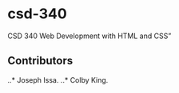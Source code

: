 # csd-340
CSD 340 Web Development with HTML and CSS”
## Contributors
..* Joseph Issa.
..* Colby King.
